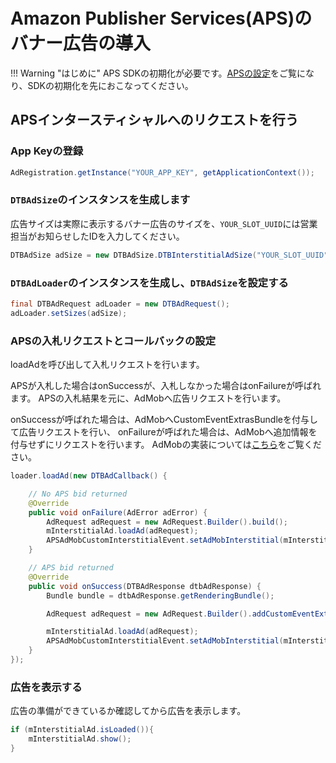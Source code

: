 # Amazon Publisher Services(APS)のバナー広告の導入

!!! Warning "はじめに"
    APS SDKの初期化が必要です。[APSの設定](init.md)をご覧になり、SDKの初期化を先におこなってください。

## APSインタースティシャルへのリクエストを行う

### App Keyの登録

```java
AdRegistration.getInstance("YOUR_APP_KEY", getApplicationContext());
```

### `DTBAdSize`のインスタンスを生成します

広告サイズは実際に表示するバナー広告のサイズを、`YOUR_SLOT_UUID`には営業担当がお知らせしたIDを入力してください。
    
```java
DTBAdSize adSize = new DTBAdSize.DTBInterstitialAdSize("YOUR_SLOT_UUID");
```

### `DTBAdLoader`のインスタンスを生成し、`DTBAdSize`を設定する

```java
final DTBAdRequest adLoader = new DTBAdRequest();
adLoader.setSizes(adSize);
```

### APSの入札リクエストとコールバックの設定
loadAdを呼び出して入札リクエストを行います。

APSが入札した場合はonSuccessが、入札しなかった場合はonFailureが呼ばれます。
APSの入札結果を元に、AdMobへ広告リクエストを行います。

onSuccessが呼ばれた場合は、AdMobへCustomEventExtrasBundleを付与して広告リクエストを行い、
onFailureが呼ばれた場合は、AdMobへ追加情報を付与せずにリクエストを行います。
AdMobの実装については[こちら](/admob#広告の実装)をご覧ください。

```java
loader.loadAd(new DTBAdCallback() {

    // No APS bid returned
    @Override
    public void onFailure(AdError adError) {
        AdRequest adRequest = new AdRequest.Builder().build();
        mInterstitialAd.loadAd(adRequest);
        APSAdMobCustomInterstitialEvent.setAdMobInterstitial(mInterstitialAd);
    }

    // APS bid returned
    @Override
    public void onSuccess(DTBAdResponse dtbAdResponse) {
        Bundle bundle = dtbAdResponse.getRenderingBundle();

        AdRequest adRequest = new AdRequest.Builder().addCustomEventExtrasBundle(APSAdMobCustomInterstitialEvent.class, bundle).build();

        mInterstitialAd.loadAd(adRequest);
        APSAdMobCustomInterstitialEvent.setAdMobInterstitial(mInterstitialAd);
    }
});
```


### 広告を表示する

広告の準備ができているか確認してから広告を表示します。

```java
if (mInterstitialAd.isLoaded()){
    mInterstitialAd.show();
}
```
